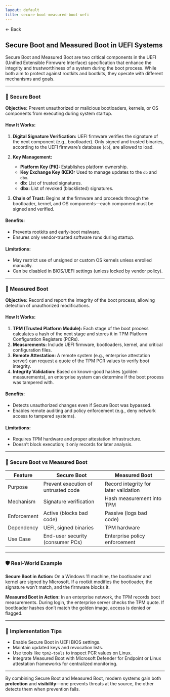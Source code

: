 ```yaml
---
layout: default
title: secure-boot-measured-boot-uefi
---
```


<a href="https://anish7600.github.io/technical-writeups" style="text-decoration: none;">← Back</a>


## Secure Boot and Measured Boot in UEFI Systems

Secure Boot and Measured Boot are two critical components in the UEFI (Unified Extensible Firmware Interface) specification that enhance the integrity and trustworthiness of a system during the boot process. While both aim to protect against rootkits and bootkits, they operate with different mechanisms and goals.

---

### 🔐 Secure Boot

**Objective:** Prevent unauthorized or malicious bootloaders, kernels, or OS components from executing during system startup.

#### How It Works:

1. **Digital Signature Verification:** UEFI firmware verifies the signature of the next component (e.g., bootloader). Only signed and trusted binaries, according to the UEFI firmware’s database (`db`), are allowed to load.
2. **Key Management:**

   * **Platform Key (PK):** Establishes platform ownership.
   * **Key Exchange Key (KEK):** Used to manage updates to the `db` and `dbx`.
   * **db:** List of trusted signatures.
   * **dbx:** List of revoked (blacklisted) signatures.
3. **Chain of Trust:** Begins at the firmware and proceeds through the bootloader, kernel, and OS components—each component must be signed and verified.

#### Benefits:

* Prevents rootkits and early-boot malware.
* Ensures only vendor-trusted software runs during startup.

#### Limitations:

* May restrict use of unsigned or custom OS kernels unless enrolled manually.
* Can be disabled in BIOS/UEFI settings (unless locked by vendor policy).

---

### 📏 Measured Boot

**Objective:** Record and report the integrity of the boot process, allowing detection of unauthorized modifications.

#### How It Works:

1. **TPM (Trusted Platform Module):** Each stage of the boot process calculates a hash of the next stage and stores it in TPM Platform Configuration Registers (PCRs).
2. **Measurements:** Include UEFI firmware, bootloaders, kernel, and critical configuration files.
3. **Remote Attestation:** A remote system (e.g., enterprise attestation server) can request a quote of the TPM PCR values to verify boot integrity.
4. **Integrity Validation:** Based on known-good hashes (golden measurements), an enterprise system can determine if the boot process was tampered with.

#### Benefits:

* Detects unauthorized changes even if Secure Boot was bypassed.
* Enables remote auditing and policy enforcement (e.g., deny network access to tampered systems).

#### Limitations:

* Requires TPM hardware and proper attestation infrastructure.
* Doesn’t block execution; it only records for later analysis.

---

### 🔄 Secure Boot vs Measured Boot

| Feature     | Secure Boot                         | Measured Boot                         |
| ----------- | ----------------------------------- | ------------------------------------- |
| Purpose     | Prevent execution of untrusted code | Record integrity for later validation |
| Mechanism   | Signature verification              | Hash measurement into TPM             |
| Enforcement | Active (blocks bad code)            | Passive (logs bad code)               |
| Dependency  | UEFI, signed binaries               | TPM hardware                          |
| Use Case    | End-user security (consumer PCs)    | Enterprise policy enforcement         |

---

### 🛡 Real-World Example

**Secure Boot in Action:** On a Windows 11 machine, the bootloader and kernel are signed by Microsoft. If a rootkit modifies the bootloader, the signature won’t match, and the firmware blocks it.

**Measured Boot in Action:** In an enterprise network, the TPM records boot measurements. During login, the enterprise server checks the TPM quote. If bootloader hashes don’t match the golden image, access is denied or flagged.

---

### 🔧 Implementation Tips

* Enable Secure Boot in UEFI BIOS settings.
* Maintain updated keys and revocation lists.
* Use tools like `tpm2-tools` to inspect PCR values on Linux.
* Integrate Measured Boot with Microsoft Defender for Endpoint or Linux attestation frameworks for centralized monitoring.

---

By combining Secure Boot and Measured Boot, modern systems gain both **protection** and **visibility**—one prevents threats at the source, the other detects them when prevention fails.
